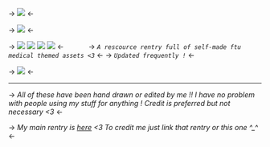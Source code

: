 -> ![](https://files.catbox.moe/0zl0lt.png) <-

-> ![](https://files.catbox.moe/wr6iip.png) <-

-> [![](https://files.catbox.moe/lnj74i.png)](https://rentry.co/dazaipixels) [![](https://files.catbox.moe/tzs5y4.png)](https://rentry.co/dazaidividers) [![](https://files.catbox.moe/wnnjk6.png)](https://rentry.co/dazaigifs) [![](https://files.catbox.moe/fk6urm.png)](https://rentry.co/dazailinks) <-
⠀⠀⠀⠀
-> *`A rescource rentry full of self-made ftu medical themed assets <3`* <-
-> *`Updated frequently !`* <-

-> ![](https://files.catbox.moe/8tkx3v.png) <-

***

-> *All of these have been hand drawn or edited by me !! I have no problem with people using my stuff for anything ! Credit is preferred but not necessary <3* <-

-> *My main rentry is [here](https://rentry.co/g-uro) <3 To credit me just link that rentry or this one ^_^* <-